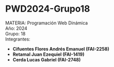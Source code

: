 # PWD2024-Grupo18
MATERIA: Programación Web Dinámica<br>
Año: 2024<br>
Grupo: 18<br>
Integrantes: <ul><li><b>Cifuentes Flores Andrés Emanuel (FAI-2258)</b></li><li><b>Retamal Juan Ezequiel (FAI-1419)</b></li><li><b>Cerda Lucas Gabriel (FAI-2748)</b></li></ul>
